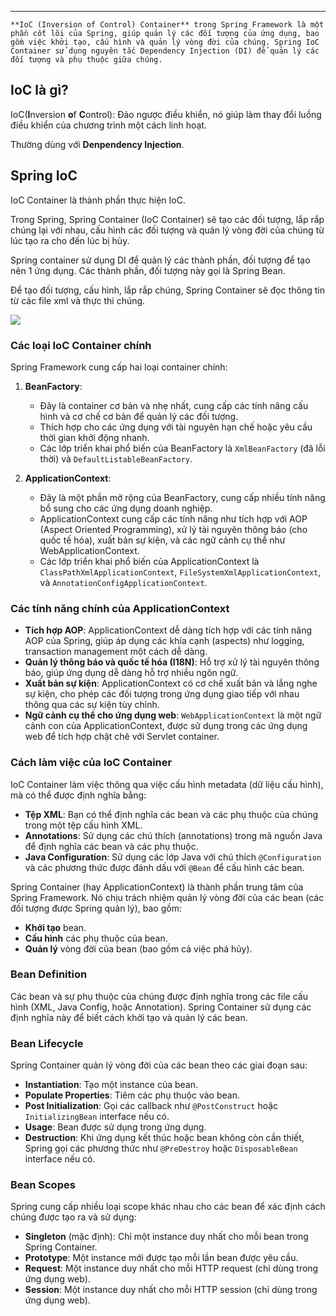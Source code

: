 
---
	**IoC (Inversion of Control) Container** trong Spring Framework là một phần cốt lõi của Spring, giúp quản lý các đối tượng của ứng dụng, bao gồm việc khởi tạo, cấu hình và quản lý vòng đời của chúng. Spring IoC Container sử dụng nguyên tắc Dependency Injection (DI) để quản lý các đối tượng và phụ thuộc giữa chúng.
## IoC là gì?

IoC(**I**nversion **o**f **C**ontrol): Đảo ngược điều khiển, nó giúp làm thay đổi luồng điều khiển của chương trình một cách linh hoạt.

Thường dùng với **Denpendency Injection**.
## Spring IoC

IoC Container là thành phần thực hiện IoC.

Trong Spring, Spring Container (IoC Container) sẽ tạo các đối tượng, lắp rắp chúng lại với nhau, cấu hình các đối tượng và quản lý vòng đời của chúng từ lúc tạo ra cho đến lúc bị hủy.

Spring container sử dụng DI để quản lý các thành phần, đối tượng để tạo nên 1 ứng dụng. Các thành phần, đối tượng này gọi là Spring Bean.

Để tạo đối tượng, cấu hình, lắp rắp chúng, Spring Container sẽ đọc thông tin từ các file xml và thực thi chúng.

![](https://stackjava.com/wp-content/uploads/2017/12/spring-ioc-container.jpg)
### Các loại IoC Container chính

Spring Framework cung cấp hai loại container chính:

1. **BeanFactory**:
    
    - Đây là container cơ bản và nhẹ nhất, cung cấp các tính năng cấu hình và cơ chế cơ bản để quản lý các đối tượng.
    - Thích hợp cho các ứng dụng với tài nguyên hạn chế hoặc yêu cầu thời gian khởi động nhanh.
    - Các lớp triển khai phổ biến của BeanFactory là `XmlBeanFactory` (đã lỗi thời) và `DefaultListableBeanFactory`.
2. **ApplicationContext**:
    
    - Đây là một phần mở rộng của BeanFactory, cung cấp nhiều tính năng bổ sung cho các ứng dụng doanh nghiệp.
    - ApplicationContext cung cấp các tính năng như tích hợp với AOP (Aspect Oriented Programming), xử lý tài nguyên thông báo (cho quốc tế hóa), xuất bản sự kiện, và các ngữ cảnh cụ thể như WebApplicationContext.
    - Các lớp triển khai phổ biến của ApplicationContext là `ClassPathXmlApplicationContext`, `FileSystemXmlApplicationContext`, và `AnnotationConfigApplicationContext`.

### Các tính năng chính của ApplicationContext

- **Tích hợp AOP**: ApplicationContext dễ dàng tích hợp với các tính năng AOP của Spring, giúp áp dụng các khía cạnh (aspects) như logging, transaction management một cách dễ dàng.
- **Quản lý thông báo và quốc tế hóa (I18N)**: Hỗ trợ xử lý tài nguyên thông báo, giúp ứng dụng dễ dàng hỗ trợ nhiều ngôn ngữ.
- **Xuất bản sự kiện**: ApplicationContext có cơ chế xuất bản và lắng nghe sự kiện, cho phép các đối tượng trong ứng dụng giao tiếp với nhau thông qua các sự kiện tùy chỉnh.
- **Ngữ cảnh cụ thể cho ứng dụng web**: `WebApplicationContext` là một ngữ cảnh con của ApplicationContext, được sử dụng trong các ứng dụng web để tích hợp chặt chẽ với Servlet container.

### Cách làm việc của IoC Container

IoC Container làm việc thông qua việc cấu hình metadata (dữ liệu cấu hình), mà có thể được định nghĩa bằng:

- **Tệp XML**: Bạn có thể định nghĩa các bean và các phụ thuộc của chúng trong một tệp cấu hình XML.
- **Annotations**: Sử dụng các chú thích (annotations) trong mã nguồn Java để định nghĩa các bean và các phụ thuộc.
- **Java Configuration**: Sử dụng các lớp Java với chú thích `@Configuration` và các phương thức được đánh dấu với `@Bean` để cấu hình các bean.

Spring Container (hay ApplicationContext) là thành phần trung tâm của Spring Framework. Nó chịu trách nhiệm quản lý vòng đời của các bean (các đối tượng được Spring quản lý), bao gồm:

- **Khởi tạo** bean.
- **Cấu hình** các phụ thuộc của bean.
- **Quản lý** vòng đời của bean (bao gồm cả việc phá hủy).

### **Bean Definition**

Các bean và sự phụ thuộc của chúng được định nghĩa trong các file cấu hình (XML, Java Config, hoặc Annotation). Spring Container sử dụng các định nghĩa này để biết cách khởi tạo và quản lý các bean.

### **Bean Lifecycle**

Spring Container quản lý vòng đời của các bean theo các giai đoạn sau:

- **Instantiation**: Tạo một instance của bean.
- **Populate Properties**: Tiêm các phụ thuộc vào bean.
- **Post Initialization**: Gọi các callback như `@PostConstruct` hoặc `InitializingBean` interface nếu có.
- **Usage**: Bean được sử dụng trong ứng dụng.
- **Destruction**: Khi ứng dụng kết thúc hoặc bean không còn cần thiết, Spring gọi các phương thức như `@PreDestroy` hoặc `DisposableBean` interface nếu có.

### **Bean Scopes**

Spring cung cấp nhiều loại scope khác nhau cho các bean để xác định cách chúng được tạo ra và sử dụng:

- **Singleton** (mặc định): Chỉ một instance duy nhất cho mỗi bean trong Spring Container.
- **Prototype**: Một instance mới được tạo mỗi lần bean được yêu cầu.
- **Request**: Một instance duy nhất cho mỗi HTTP request (chỉ dùng trong ứng dụng web).
- **Session**: Một instance duy nhất cho mỗi HTTP session (chỉ dùng trong ứng dụng web).